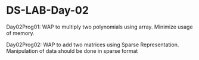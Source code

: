 # DS-LAB-Day-02
Day02Prog01: WAP to multiply two polynomials using array. Minimize usage of memory.

Day02Prog02: WAP to add two matrices using Sparse Representation. Manipulation of data should be done in sparse format
